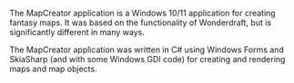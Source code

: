 The MapCreator application is a Windows 10/11 application for creating fantasy maps. It was based on the functionality of Wonderdraft, but is significantly different in many ways.

The MapCreator application was written in C# using Windows Forms and SkiaSharp (and with some Windows GDI code) for creating and rendering maps and map objects.
